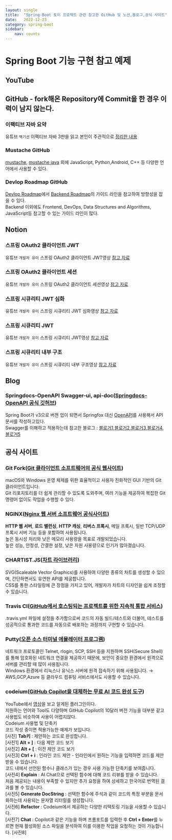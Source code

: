 ```yaml
---
layout: single
title:  "Spring-Boot 토이 프로젝트 관련 참고한 GitHub 및 노션,블로그,공식 사이트"
date:   2022-12-23
category: spring-boot
sidebar:
    nav: counts
---
```

# Spring Boot 기능 구현 참고 예제
## YouTube




## GitHub - fork해온 Repository에 Commit을 한 경우 이력이 남지 않는다.
### 이팩티브 자바 요약
유튜브 `백기선` 이팩티브 자바 3판을 읽고 본인이 주관적으로 [정리한 내용][effective-java]
### Mustache GitHub
[mustache][Mustache], [mustache java][Mustache-Java] 외에 JavaScript, Python,Android, C++ 등 다양한 언어에서 사용할 수 있다.
### Devlop Roadmap GitHub
[Devlop Roadmap][Road-Map]에서 [Backend Roadmap][Backend-Roadmap]의 가이드 라인을 참고하여 방향성을 잡을 수 있다.<br> Backend 이외에도 Frontend, DevOps, Data Structures and Algorithms, JavaScript등 참고할 수 있는 가이드 라인이 많다.





## Notion
### 스프링 OAuth2 클라이언트 JWT
유튜브 `개발자 유미` 스프링 OAuth2 클라이언트 JWT영상 [참고 자료][OAuth2-JWT]
### 스프링 OAuth2 클라이언트 세션
유튜브 `개발자 유미` 스프링 OAuth2 클라이언트 세션영상 [참고 자료][OAuth2]
### 스프링 시큐리티 JWT 심화
유튜브 `개발자 유미` 스프링 시큐리티 JWT 심화영상 [참고 자료][JWT-Hard]
### 스프링 시큐리티 JWT
 유튜브 `개발자 유미` 스프링 시큐리티 JWT영상 [참고 자료][JWT]
### 스프링 시큐리티 내부 구조
 유튜브 `개발자 유미` 스프링 시큐리티 내부 구조영상 [참고 자료][Security]




## Blog
### Springdocs-OpenAPI Swagger-ui, api-doc([Springdocs-OpenAPI 공식 깃허브][Swagger1])
Spring Boot가 v3으로 버젼 업이 되면서 Springfox 대신 [OpenAPI][Swagger7]를 사용해서 API문서를 작성하고있다.<br>
Swagger를 이해하고 적용하는데 참고한 블로그 : [블로거1][Swagger2],[블로거2][Swagger3],[블로거3][Swagger4],[블로거4][Swagger5],[블로거5][Swagger6]





## 공식 사이트
### Git Fork([Git 클라이언트 소프트웨어의 공식 웹사이트][Git-Fork])
macOS와 Windows 운영 체제를 위한 효율적이고 사용자 친화적인 GUI 기반의 Git 클라이언트입니다.<br>Git 리포지토리를 더 쉽게 관리할 수 있도록 도와주며, 여러 기능을 제공하여 복잡한 Git 명령어 없이도 작업을 수행할 수 있다.<br>

### NGINX([Nginx 웹 서버 소프트웨어 공식사이트][Nginx])
**HTTP 웹 서버**, **로드 밸런싱**, **HTTP 캐싱**, **리버스 프록시**, 메일 프록시, 일반 TCP/UDP 프록시 서버 기능 등을 포함하여 사용됩니다.<br> 높은 동시성 처리와 낮은 메모리 사용량을 목표로 개발되었습니다.<br>
높은 성능, 안정성, 간결한 설정, 낮은 자원 사용량으로 인기가 많아졌습니다.
<br>

### CHARTIST.JS([차트 라이브러리][Chartist])
SVG(Scaleable Vector Graphics)를 사용하여 다양한 종류의 차트를 생성할 수 있으며, 간단하면서도 유연한 API를 제공합니다.<br>
CSS를 통한 스타일링에 큰 장점을 가지고 있어, 개발자가 차트의 디자인을 쉽게 조정할 수 있습니다.<br>

### Travis CI([GitHub에서 호스팅되는 프로젝트를 위한 지속적 통합 서비스][Travis-CI])
.travis.yml 파일에 설정을 추가함으로써 코드의 자동 빌드/테스트와 더불어, 테스트를 성공적으로 통과한 코드를 자동으로 배포하는 과정까지 구현할 수 있습니다.

### Putty([오픈 소스 터미널 에뮬레이터 프로그램][Putty])
네트워크 프로토콜인 Telnet, rlogin, SCP, SSH 등을 지원하며 SSH(Secure Shell)를 통해 암호화된 네트워크 연결을 제공하기 때문에, 보안이 중요한 환경에서 원격으로 서버를 관리할 때 많이 사용됩니다.<br>
Windows 환경에서 리눅스나 유닉스 서버에 원격 접속하기 위해 사용됩니다. → AWS,GCP,Azure 등 클라우드 컴퓨팅 서비스에서도 사용할 수 있습니다.

### codeium([GitHub Copilot을 대체하는 무료 AI 코드 완성 도구][codeium1])
YouTube에서 [영상][codeium2]을 보고 알게된 플러그인이다.<br>
지원하는 언어와 Tool도 다양하며 GitHub Copilot의 10달러 버전 기능을 대부분 같고 사용법도 비슷하여 사용이 어렵지않다.<br>
Codeium 사용법 및 단축키<br>
코드 작성 중이면 적용가능한 예제가 보입니다.<br>
[사진]
**Tab키** : 제안하는 코드로 완성합니다.<br>
[사진1]
**Alt + ]** : 다음 제안 코드 보기<br>
[사진2]
**Alt + [** : 이전 제안 코드 보기<br>
[사진3]
**Ctrl + i** : 인라인 코드 제안 - 인라인에서 원하는 기능을 입력하면 코드를 제안 받을 수 있습니다.<br>
코드 내에서 선언된 함수나 클래스가 있는 경우 사용 가능한 단축키를 보여줍니다.<br>
[사진4]
**Explain** : AI Chat으로 선택된 함수에 대해 코드 리뷰를 받을 수 있습니다.<br>
처음 제공되는 내용이 부족할 수 있지만 추가 요청을 하여 상세하고 한국어로 번역된 결과를 볼 수 있습니다.<br>
[사진5]
**Generate DocString** : 선택한 함수에 주석과 같이 코드의 특정 부분을 문서화하는데 사용되는 문자열 리터럴를 생성합니다.<br>
[사진6]
**Refactor** : Codeium에서 제공하는 다양한 리택토링 기능을 사용할 수 있습니다.<br>
[사진7]
**Chat** : Copilot과 같은 기능을 하며 프롬포트를 입력한 후 **Ctrl + Enter**를 누르면 현재 활성화된 소스 파일을 분석하여 이를 이용한 작업을 요청하는 것이 가능합니다.
[사진8]















[OAuth2]: https://substantial-park-a17.notion.site/OAuth2-295f3799ed7f47dcabf537dce52ea9e7
[JWT]: https://substantial-park-a17.notion.site/JWT-7a5cd1cf278a407fae9f35166da5ab03
[OAuth2-JWT]: https://substantial-park-a17.notion.site/OAuth2-JWT-2c0ed188191f48bc8f1f45b73eef4f65
[JWT-Hard]: https://substantial-park-a17.notion.site/JWT-c0bc9713fc284858ac5b7b69a2403893
[Security]: https://substantial-park-a17.notion.site/f8cccf6431dc43c8a31599798300970f
[effective-java]: https://github.com/keesun/study/blob/master/effective-java/Readme.md
[Mustache]: https://github.com/mustache/mustache.github.com
[Mustache-Java]: https://github.com/spullara/mustache.java
[Git-Fork]: https://git-fork.com/
[Nginx]: http://nginx.org/en/docs/
[Chartist]: https://gionkunz.github.io/chartist-js/getting-started.html
[Travis-CI]: https://docs.travis-ci.com/user/tutorial/
[Putty]: https://www.chiark.greenend.org.uk/~sgtatham/putty/latest.html
[Road-Map]:https://github.com/kamranahmedse/developer-roadmap?tab=readme-ov-file
[Backend-Roadmap]: https://roadmap.sh/backend
[Swagger1]: https://github.com/springdoc/springdoc-openapi-demos
[Swagger2]: https://m.post.naver.com/viewer/postView.naver?volumeNo=35110996&memberNo=5733062
[Swagger3]:https://tg360.tistory.com/entry/Springdoc-openapi%EB%A5%BC-%ED%99%9C%EC%9A%A9%ED%95%9C-Spring-Boot-%EA%B8%B0%EB%B0%98-API%EC%9D%98-%EB%AC%B8%EC%84%9C-%EC%9E%90%EB%8F%99%ED%99%94
[Swagger4]:https://syk531.tistory.com/58
[Swagger5]:https://hogwart-scholars.tistory.com/entry/Spring-Boot-SpringDoc%EA%B3%BC-Swagger%EB%A5%BC-%EC%9D%B4%EC%9A%A9%ED%95%B4-API-%EB%AC%B8%EC%84%9C%ED%99%94-%EC%9E%90%EB%8F%99%ED%99%94%ED%95%98%EA%B8%B0
[Swagger6]:https://blog.naver.com/seek316/223349824088
[Swagger7]: https://springdoc.org/
[codeium1]: https://codeium.com/vscode_tutorial
[codeium2]: https://www.youtube.com/watch?v=vq0nhkun_X0




